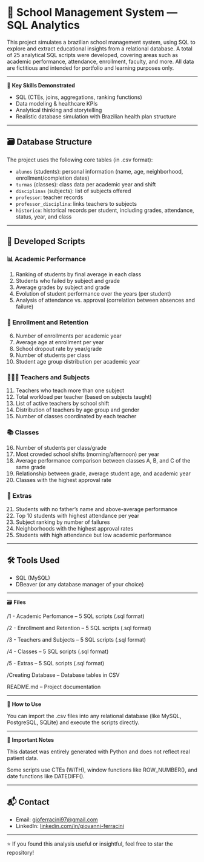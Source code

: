 # 🏫 School Management System — SQL Analytics

This project simulates a brazilian school management system, using SQL to explore and extract educational insights from a relational database. A total of 25 analytical SQL scripts were developed, covering areas such as academic performance, attendance, enrollment, faculty, and more.
All data are fictitious and intended for portfolio and learning purposes only.

---

🧠 **Key Skills Demonstrated**

* SQL (CTEs, joins, aggregations, ranking functions)
* Data modeling & healthcare KPIs
* Analytical thinking and storytelling
* Realistic database simulation with Brazilian health plan structure

---

## 🗃️ Database Structure

The project uses the following core tables (in .csv format):

- `alunos` (students): personal information (name, age, neighborhood, enrollment/completion dates)
- `turmas` (classes): class data per academic year and shift
- `disciplinas` (subjects): list of subjects offered
- `professor`: teacher records
- `professor_disciplina`: links teachers to subjects
- `historico`: historical records per student, including grades, attendance, status, year, and class

---

## 📑 Developed Scripts

### 📊 Academic Performance

1. Ranking of students by final average in each class  
2. Students who failed by subject and grade  
3. Average grades by subject and grade  
4. Evolution of student performance over the years (per student)  
5. Analysis of attendance vs. approval (correlation between absences and failure)  

### 🎒 Enrollment and Retention

6. Number of enrollments per academic year  
7. Average age at enrollment per year  
8. School dropout rate by year/grade  
9. Number of students per class  
10. Student age group distribution per academic year  

### 👨🏻‍🏫 Teachers and Subjects

11. Teachers who teach more than one subject  
12. Total workload per teacher (based on subjects taught)  
13. List of active teachers by school shift  
14. Distribution of teachers by age group and gender  
15. Number of classes coordinated by each teacher  

### 📚 Classes

16. Number of students per class/grade  
17. Most crowded school shifts (morning/afternoon) per year  
18. Average performance comparison between classes A, B, and C of the same grade  
19. Relationship between grade, average student age, and academic year  
20. Classes with the highest approval rate  

### 🧾 Extras

21. Students with no father’s name and above-average performance  
22. Top 10 students with highest attendance per year  
23. Subject ranking by number of failures  
24. Neighborhoods with the highest approval rates  
25. Students with high attendance but low academic performance  

---

## 🛠️ Tools Used

- SQL (MySQL)
- DBeaver (or any database manager of your choice)

---

🗃️ **Files**

/1 - Academic Perfomance – 5 SQL scripts (.sql format)

/2 - Enrollment and Retention – 5 SQL scripts (.sql format)

/3 - Teachers and Subjects – 5 SQL scripts (.sql format)

/4 - Classes – 5 SQL scripts (.sql format)

/5 - Extras – 5 SQL scripts (.sql format)

/Creating Database – Database tables in CSV

README.md – Project documentation

---

🚀 **How to Use**

You can import the .csv files into any relational database (like MySQL, PostgreSQL, SQLite) and execute the scripts directly.

---

📌 **Important Notes**

This dataset was entirely generated with Python and does not reflect real patient data.

Some scripts use CTEs (WITH), window functions like ROW_NUMBER(), and date functions like DATEDIFF().

---

## 📬 Contact

- Email: gioferracini97@gmail.com
- LinkedIn: [linkedin.com/in/giovanni-ferracini](https://www.linkedin.com/in/giovanni-ferracini/)

---

⭐ If you found this analysis useful or insightful, feel free to star the repository!
